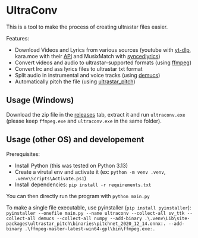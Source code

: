 # UltraConv

This is a tool to make the process of creating ultrastar files easier.

Features:
- Download Videos and Lyrics from various sources (youtube with [yt-dlp](https://github.com/yt-dlp/yt-dlp), kara.moe with their [API](https://api.karaokes.moe/server) and MusixMatch with [syncedlyrics](https://github.com/moehmeni/syncedlyrics))
- Convert videos and audio to ultrastar-supported formats (using [ffmpeg](https://github.com/yt-dlp/FFmpeg-Builds))
- Convert lrc and ass lyrics files to ultrastar txt format
- Split audio in instrumental and voice tracks (using [demucs](https://github.com/facebookresearch/demucs))
- Automatically pitch the file (using [ultrastar_pitch](https://github.com/paradigmn/ultrastar_pitch))

## Usage (Windows)

Download the zip file in the [releases]() tab, extract it and run `ultraconv.exe` (please keep `ffmpeg.exe` and `ultraconv.exe` in the same folder).

## Usage (other OS) and developement

Prerequisites:
- Install Python (this was tested on Python 3.13)
- Create a virutal env and activate it (ex: `python -m venv .venv`, `.venv\Scripts\Activate.ps1`)
- Install dependencies: `pip install -r requirements.txt`

You can then directly run the program with `python main.py`

To make a single file executable, use pyinstaller (`pip install pyinstaller`): `pyinstaller --onefile main.py --name ultraconv --collect-all sv_ttk --collect-all demucs --collect-all numpy --add-binary .\.venv\Lib\site-packages\ultrastar_pitch\binaries\pitchnet_2020_12_14.onnx:. --add-binary .\ffmpeg-master-latest-win64-gpl\bin\ffmpeg.exe:.`
